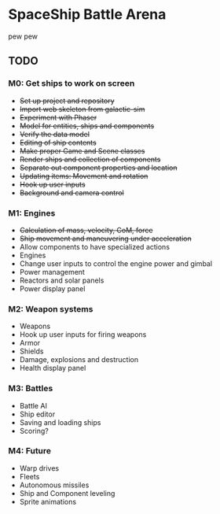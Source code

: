 # SpaceShip Battle Arena

pew pew

## TODO

### M0: Get ships to work on screen

- ~~Set up project and repository~~
- ~~Import web skeleton from galactic-sim~~
- ~~Experiment with Phaser~~
- ~~Model for entities, ships and components~~
- ~~Verify the data model~~
- ~~Editing of ship contents~~
- ~~Make proper Game and Scene classes~~
- ~~Render ships and collection of components~~
- ~~Separate out component properties and location~~
- ~~Updating items: Movement and rotation~~
- ~~Hook up user inputs~~
- ~~Background and camera control~~

### M1: Engines

- ~~Calculation of mass, velocity, CoM, force~~
- ~~Ship movement and maneuvering under acceleration~~
- Allow components to have specialized actions
- Engines
- Change user inputs to control the engine power and gimbal
- Power management
- Reactors and solar panels
- Power display panel

### M2: Weapon systems

- Weapons
- Hook up user inputs for firing weapons
- Armor
- Shields
- Damage, explosions and destruction
- Health display panel

### M3: Battles

- Battle AI
- Ship editor
- Saving and loading ships
- Scoring?

### M4: Future

- Warp drives
- Fleets
- Autonomous missiles
- Ship and Component leveling
- Sprite animations

